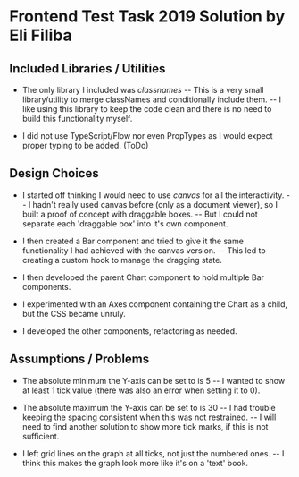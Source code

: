 # Frontend Test Task 2019 Solution by Eli Filiba

## Included Libraries / Utilities

- The only library I included was *classnames*
-- This is a very small library/utility to merge classNames and conditionally include them.
-- I like using this library to keep the code clean and there is no need to build this functionality myself.

- I did not use TypeScript/Flow nor even PropTypes as I would expect proper typing to be added. (ToDo) 

## Design Choices

- I started off thinking I would need to use *canvas* for all the interactivity.
-- I hadn't really used canvas before (only as a document viewer), so I built a proof of concept with draggable boxes.
-- But I could not separate each 'draggable box' into it's own component.

- I then created a Bar component and tried to give it the same functionality I had achieved with the canvas version.
-- This led to creating a custom hook to manage the dragging state.

- I then developed the parent Chart component to hold multiple Bar components.

- I experimented with an Axes component containing the Chart as a child, but the CSS became unruly.

- I developed the other components, refactoring as needed.

## Assumptions / Problems

- The absolute minimum the Y-axis can be set to is 5
-- I wanted to show at least 1 tick value (there was also an error when setting it to 0).

- The absolute maximum the Y-axis can be set to is 30
-- I had trouble keeping the spacing consistent when this was not restrained.
-- I will need to find another solution to show more tick marks, if this is not sufficient.

- I left grid lines on the graph at all ticks, not just the numbered ones.
-- I think this makes the graph look more like it's on a 'text' book.
